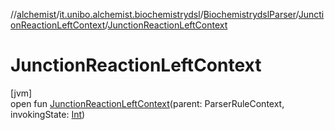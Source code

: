 //[alchemist](../../../../index.md)/[it.unibo.alchemist.biochemistrydsl](../../index.md)/[BiochemistrydslParser](../index.md)/[JunctionReactionLeftContext](index.md)/[JunctionReactionLeftContext](-junction-reaction-left-context.md)

# JunctionReactionLeftContext

[jvm]\
open fun [JunctionReactionLeftContext](-junction-reaction-left-context.md)(parent: ParserRuleContext, invokingState: [Int](https://kotlinlang.org/api/latest/jvm/stdlib/kotlin/-int/index.html))
